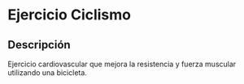 # Ejercicio Ciclismo

## Descripción
Ejercicio cardiovascular que mejora la resistencia y fuerza muscular utilizando una bicicleta.